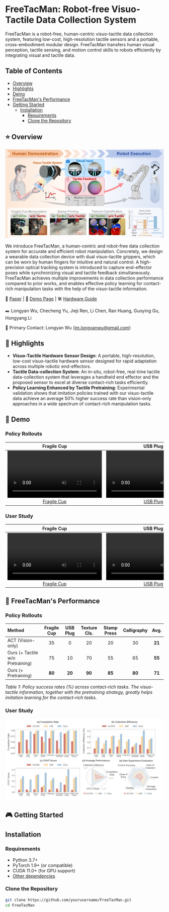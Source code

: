 # FreeTacMan: Robot-free Visuo-Tactile Data Collection System

FreeTacMan is a robot-free, human-centric visuo-tactile
data collection system, featuring low-cost, high-resolution tactile sensors and a portable, cross-embodiment modular design. FreeTacMan transfers human visual perception, tactile sensing, and
motion control skills to robots efficiently by integrating visual and tactile data.

## Table of Contents
- [Overview](#overview)
- [Highlights](#highlights)
- [Demo](#demo)
- [FreeTacMan's Performance](#freetacmans-performance)
- [Getting Started](#getting-started)
  - [Installation](#installation)
    - [Requirements](#requirements)
    - [Clone the Repository](#clone-the-repository)

## ⭐ Overview

![FreeTacMan System Overview](figure/FreeTacMan_teaser.png)

We introduce FreeTacMan, a human-centric and robot-free data collection system for accurate and efficient robot manipulation. Concretely, we design a wearable data collection device with dual visuo-tactile grippers, which can be worn by human fingers for intuitive and natural control. A high-precision optical tracking system is introduced to capture end-effector poses while synchronizing visual and tactile feedback simultaneously. FreeTacMan achieves multiple improvements in data collection performance compared to prior works, and enables effective policy learning for contact-rich manipulation tasks with the help of the visuo-tactile information. 

📄 [Paper](https://arxiv.org/abs/XXXX.XXXXX) | 🚀 [Demo Page](https://freetacman.github.io) | 🛠️ [Hardware Guide](https://docs.google.com/document/d/1Hhi2stn_goXUHdYi7461w10AJbzQDC0fdYaSxMdMVXM/edit?addon_store&tab=t.0#heading=h.rl14j3i7oz0t)

✒️ Longyan Wu, Checheng Yu, Jieji Ren, Li Chen, Ran Huang, Guoying Gu, Hongyang Li

📧 Primary Contact: Longyan Wu (im.longyanwu@gmail.com)

## 🦾 Highlights
- **Visuo-Tactile Hardware Sensor Design**: A portable, high-resolution, low-cost visuo-tactile hardware sensor designed for rapid adaptation across multiple robotic end-effectors. 
- **Tactile Data-collection System**: An in-situ, robot-free, real-time tactile data-collection system that leverages a handheld end effector and the proposed sensor to excel at diverse contact-rich tasks efficiently.
- **Policy Learning Enhanced by Tactile Pretraining**: Experimental validation shows that imitation policies trained with our visuo-tactile data achieve an average 50% higher success rate than vision-only approaches in a wide spectrum of contact-rich manipulation tasks.

## 🎥 Demo

### Policy Rollouts

| Fragile Cup | USB Plug | Texture Classification | Stamp Press | Calligraphy |
|:-----------:|:--------:|:---------------------:|:-----------:|:-----------:|
| [![Fragile Cup](video/policy_rollouts/FragileCupManipulation.mov)](video/policy_rollouts/FragileCupManipulation.mov) | [![USB Plug](video/policy_rollouts/USBPlugging.mov)](video/policy_rollouts/USBPlugging.mov) | [![Texture Classification](video/policy_rollouts/TextureClassification.mp4)](video/policy_rollouts/TextureClassification.mp4) | [![Stamp Press](video/policy_rollouts/StampPressing.mov)](video/policy_rollouts/StampPressing.mov) | [![Calligraphy](video/policy_rollouts/CalligraphyWriting.mp4)](video/policy_rollouts/CalligraphyWriting.mp4) |

### User Study

| Fragile Cup | USB Plug | Texture Classification | Stamp Press | Calligraphy | Potato Chip | Tissue | Toothpaste |
|:-----------:|:--------:|:---------------------:|:-----------:|:-----------:|:-----------:|:------:|:----------:|
| [![Fragile Cup](video/user_study/FragileCupManipulation.mp4)](video/user_study/FragileCupManipulation.mp4) | [![USB Plug](video/user_study/USBPlugging.mp4)](video/user_study/USBPlugging.mp4) | [![Texture Classification](video/user_study/TextureClassification.mov)](video/user_study/TextureClassification.mov) | [![Stamp Press](video/user_study/StampPressing.mp4)](video/user_study/StampPressing.mp4) | [![Calligraphy](video/user_study/CalligraphyWriting.mov)](video/user_study/CalligraphyWriting.mov) | [![Potato Chip](video/user_study/PotatoChipGrasping.mp4)](video/user_study/PotatoChipGrasping.mp4) | [![Tissue](video/user_study/TissueGrasping.mp4)](video/user_study/TissueGrasping.mp4) | [![Toothpaste](video/user_study/ToothpasteExtrusion.mp4)](video/user_study/ToothpasteExtrusion.mp4) |

## 🚀 FreeTacMan's Performance
### Policy Rollouts

| Method | Fragile Cup | USB Plug | Texture Cls. | Stamp Press | Calligraphy | **Avg.** |
|:-------|:-----------:|:--------:|:------------:|:-----------:|:-----------:|:--------:|
| ACT (Vision-only) | 35 | 0 | 20 | 20 | 30 | **21** |
| Ours (+ Tactile w/o Pretraining) | 75 | 10 | 70 | 55 | 65 | **55** |
| Ours (+ Pretraining) | **80** | **20** | **90** | **85** | **80** | **71** |

*Table 1: Policy success rates (%) across contact-rich tasks. The visuo-tactile information, together with the pretraining strategy, greatly helps imitation learning for the contact-rich tasks.*

### User Study
![Perfoemance of User Study](figure/userstudy.png)
## 🎮 Getting Started
## Installation

### Requirements

- Python 3.7+
- PyTorch 1.9+ (or compatible)
- CUDA 11.0+ (for GPU support)
- [Other dependencies](requirements.txt)

### Clone the Repository

```bash
git clone https://github.com/yourusername/FreeTacMan.git
cd FreeTacMan

